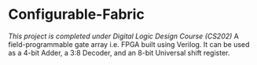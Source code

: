 # Configurable-Fabric
*This project is completed under Digital Logic Design Course (CS202)*
A field-programmable gate array i.e. FPGA built using Verilog. It can be used as a 4-bit Adder, a 3:8 Decoder, and an 8-bit Universal shift register.
